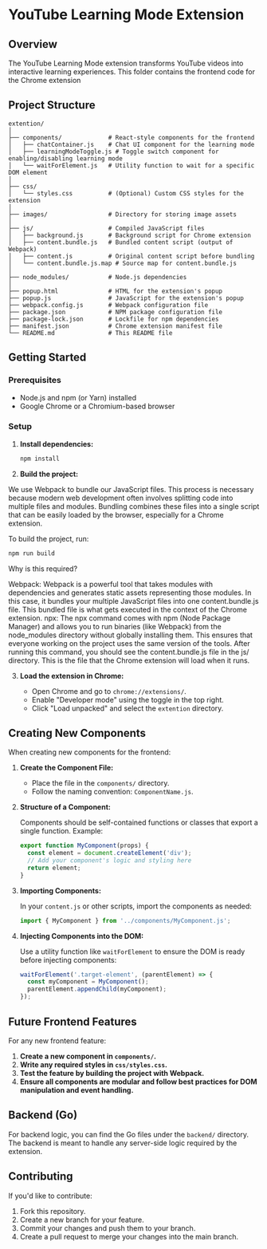 # YouTube Learning Mode Extension

## Overview

The YouTube Learning Mode extension transforms YouTube videos into interactive learning experiences. This folder contains the frontend code for the Chrome extension

## Project Structure

```
extention/
│
├── components/             # React-style components for the frontend
│   ├── chatContainer.js    # Chat UI component for the learning mode
│   ├── learningModeToggle.js # Toggle switch component for enabling/disabling learning mode
│   └── waitForElement.js   # Utility function to wait for a specific DOM element
│
├── css/
│   └── styles.css          # (Optional) Custom CSS styles for the extension
│
├── images/                 # Directory for storing image assets
│
├── js/                     # Compiled JavaScript files
│   ├── background.js       # Background script for Chrome extension
│   ├── content.bundle.js   # Bundled content script (output of Webpack)
│   ├── content.js          # Original content script before bundling
│   └── content.bundle.js.map # Source map for content.bundle.js
│
├── node_modules/           # Node.js dependencies
│
├── popup.html              # HTML for the extension's popup
├── popup.js                # JavaScript for the extension's popup
├── webpack.config.js       # Webpack configuration file
├── package.json            # NPM package configuration file
├── package-lock.json       # Lockfile for npm dependencies
├── manifest.json           # Chrome extension manifest file
└── README.md               # This README file
```

## Getting Started

### Prerequisites

- Node.js and npm (or Yarn) installed
- Google Chrome or a Chromium-based browser

### Setup

1. **Install dependencies:**

   ```bash
   npm install
   ```

2. **Build the project:**

We use Webpack to bundle our JavaScript files. This process is necessary because modern web development often involves splitting code into multiple files and modules. Bundling combines these files into a single script that can be easily loaded by the browser, especially for a Chrome extension.

To build the project, run:

```bash
npm run build
```

Why is this required?

Webpack: Webpack is a powerful tool that takes modules with dependencies and generates static assets representing those modules. In this case, it bundles your multiple JavaScript files into one content.bundle.js file. This bundled file is what gets executed in the context of the Chrome extension.
npx: The npx command comes with npm (Node Package Manager) and allows you to run binaries (like Webpack) from the node_modules directory without globally installing them. This ensures that everyone working on the project uses the same version of the tools.
After running this command, you should see the content.bundle.js file in the js/ directory. This is the file that the Chrome extension will load when it runs.

3. **Load the extension in Chrome:**

   - Open Chrome and go to `chrome://extensions/`.
   - Enable "Developer mode" using the toggle in the top right.
   - Click "Load unpacked" and select the `extention` directory.

## Creating New Components

When creating new components for the frontend:

1. **Create the Component File:**

   - Place the file in the `components/` directory.
   - Follow the naming convention: `ComponentName.js`.

2. **Structure of a Component:**

   Components should be self-contained functions or classes that export a single function. Example:

   ```javascript
   export function MyComponent(props) {
     const element = document.createElement('div');
     // Add your component's logic and styling here
     return element;
   }
   ```

3. **Importing Components:**

   In your `content.js` or other scripts, import the components as needed:

   ```javascript
   import { MyComponent } from '../components/MyComponent.js';
   ```

4. **Injecting Components into the DOM:**

   Use a utility function like `waitForElement` to ensure the DOM is ready before injecting components:

   ```javascript
   waitForElement('.target-element', (parentElement) => {
     const myComponent = MyComponent();
     parentElement.appendChild(myComponent);
   });
   ```

## Future Frontend Features

For any new frontend feature:

1. **Create a new component in `components/`.**
2. **Write any required styles in `css/styles.css`.**
3. **Test the feature by building the project with Webpack.**
4. **Ensure all components are modular and follow best practices for DOM manipulation and event handling.**

## Backend (Go)

For backend logic, you can find the Go files under the `backend/` directory. The backend is meant to handle any server-side logic required by the extension.

## Contributing

If you'd like to contribute:

1. Fork this repository.
2. Create a new branch for your feature.
3. Commit your changes and push them to your branch.
4. Create a pull request to merge your changes into the main branch.
